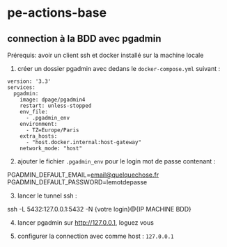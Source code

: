 # pe-actions-base

## connection à la BDD avec pgadmin


Prérequis: avoir un client ssh et docker installé sur la machine locale

1. créer un dossier pgadmin avec dedans le `docker-compose.yml` suivant :

```
version: '3.3'
services:
  pgadmin:
    image: dpage/pgadmin4
    restart: unless-stopped
    env_file:
      - .pgadmin_env
    environment:
      - TZ=Europe/Paris
    extra_hosts:
      - "host.docker.internal:host-gateway"
    network_mode: "host"
```

2. ajouter le fichier `.pgadmin_env` pour le  login mot de passe contenant : 

PGADMIN_DEFAULT_EMAIL=email@quelquechose.fr
PGADMIN_DEFAULT_PASSWORD=lemotdepasse


3. lancer le tunnel ssh :

ssh -L 5432:127.0.0.1:5432 -N {votre login}@{IP MACHINE BDD}

4. lancer pgadmin sur http://127.0.0.1, loguez vous 

5. configurer la connection avec comme host : `127.0.0.1` 


